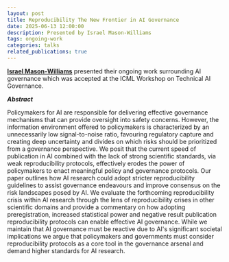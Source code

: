 ```yaml
---
layout: post
title: Reproducibility The New Frontier in AI Governance
date: 2025-06-13 12:00:00
description: Presented by Israel Mason-Williams
tags: ongoing-work
categories: talks
related_publications: true
---
```


**[Israel Mason-Williams](https://openreview.net/profile?id=~Israel_Mason-Williams1)** presented their ongoing work surrounding AI governance which was accepted at the ICML Workshop on Technical AI Governance.

**_Abstract_**

Policymakers for AI are responsible for delivering effective governance mechanisms that can provide oversight into safety concerns. However, the information environment offered to policymakers is characterized by an unnecessarily low signal-to-noise ratio, favouring regulatory capture and creating deep uncertainty and divides on which risks should be prioritized from a governance perspective. We posit that the current speed of publication in AI combined with the lack of strong scientific standards, via weak reproducibility protocols, effectively erodes the power of policymakers to enact meaningful policy and governance protocols. Our paper outlines how AI research could adopt stricter reproducibility guidelines to assist governance endeavours and improve consensus on the risk landscapes posed by AI. We evaluate the forthcoming reproducibility crisis within AI research through the lens of reproducibility crises in other scientific domains and provide a commentary on how adopting preregistration, increased statistical power and negative result publication reproducibility protocols can enable effective AI governance. While we maintain that AI governance must be reactive due to AI's significant societal implications we argue that policymakers and governments must consider reproducibility protocols as a core tool in the governance arsenal and demand higher standards for AI research.
